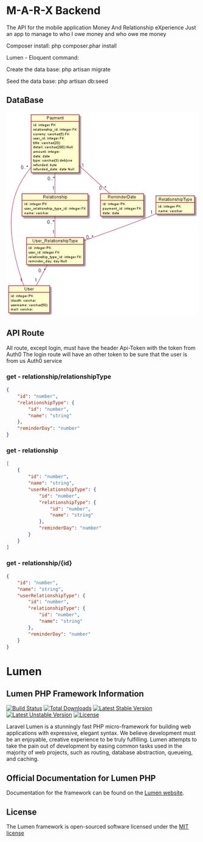 # M-A-R-X Backend

The API for the mobile application Money And Relationship eXperience
Just an app to manage to who I owe money and who owe me money

Composer install: php composer.phar install

Lumen - Eloquent command:

Create the data base: php artisan migrate

Seed the data base: php artisan db:seed


## DataBase

![alt UML](https://raw.githubusercontent.com/kingdomflo/M-A-R-X_Backend/master/out/plantUml/class/class.png)


## API Route

All route, except login, must have the header Api-Token with the token from Auth0
The login route will have an other token to be sure that the user is from us Auth0 service

### get - relationship/relationshipType
```json
{
    "id": "number",
    "relationshipType": {
        "id": "number",
        "name": "string"
    },
    "reminderDay": "number"
}
```

### get - relationship 
```json
[
    {
        "id": "number",
        "name": "string",
        "userRelationshipType": {
            "id": "number",
            "relationshipType": {
                "id": "number",
                "name": "string"
            },
            "reminderDay": "number"
        }
    }
]
```

### get - relationship/{id} 
```json
{
    "id": "number",
    "name": "string",
    "userRelationshipType": {
        "id": "number",
        "relationshipType": {
            "id": "number",
            "name": "string"
        },
        "reminderDay": "number"
    }
}
```


# Lumen

## Lumen PHP Framework Information

[![Build Status](https://travis-ci.org/laravel/lumen-framework.svg)](https://travis-ci.org/laravel/lumen-framework)
[![Total Downloads](https://poser.pugx.org/laravel/lumen-framework/d/total.svg)](https://packagist.org/packages/laravel/lumen-framework)
[![Latest Stable Version](https://poser.pugx.org/laravel/lumen-framework/v/stable.svg)](https://packagist.org/packages/laravel/lumen-framework)
[![Latest Unstable Version](https://poser.pugx.org/laravel/lumen-framework/v/unstable.svg)](https://packagist.org/packages/laravel/lumen-framework)
[![License](https://poser.pugx.org/laravel/lumen-framework/license.svg)](https://packagist.org/packages/laravel/lumen-framework)

Laravel Lumen is a stunningly fast PHP micro-framework for building web applications with expressive, elegant syntax. We believe development must be an enjoyable, creative experience to be truly fulfilling. Lumen attempts to take the pain out of development by easing common tasks used in the majority of web projects, such as routing, database abstraction, queueing, and caching.

## Official Documentation for Lumen PHP

Documentation for the framework can be found on the [Lumen website](http://lumen.laravel.com/docs).

## License

The Lumen framework is open-sourced software licensed under the [MIT license](http://opensource.org/licenses/MIT)
